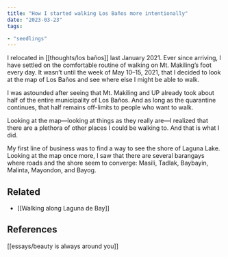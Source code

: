 ```yaml
---
title: "How I started walking Los Baños more intentionally"
date: "2023-03-23"
tags:

- "seedlings"
---
```


I relocated in [[thoughts/los baños]] last January 2021. Ever since arriving, I have settled on the comfortable routine of walking on Mt. Makiling’s foot every day. It wasn’t until the week of May 10–15, 2021, that I decided to look at the map of Los Baños and see where else I might be able to walk.

I was astounded after seeing that Mt. Makiling and UP already took about half of the entire municipality of Los Baños. And as long as the quarantine continues, that half remains off-limits to people who want to walk.

Looking at the map—looking at things as they really are—I realized that there are a plethora of other places I could be walking to. And that is what I did.

My first line of business was to find a way to see the shore of Laguna Lake. Looking at the map once more, I saw that there are several barangays where roads and the shore seem to converge: Masili, Tadlak, Baybayin, Malinta, Mayondon, and Bayog.

## Related

- [[Walking along Laguna de Bay]]

## References

[[essays/beauty is always around you]]